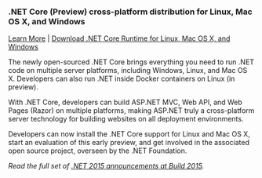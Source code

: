 ### .NET Core (Preview) cross-platform distribution for Linux, Mac OS X, and Windows

[Learn More](https://github.com/dotnet/core/blob/master/README.md) | [Download .NET Core Runtime for Linux, Mac OS X, and Windows](https://github.com/dotnet/coreclr#get-net-core)

The newly open-sourced .NET Core brings everything you need to run .NET code on multiple server platforms, including Windows, Linux, and Mac OS X. Developers can also run .NET inside Docker containers on Linux (in preview).

With .NET Core, developers can build ASP.NET MVC, Web API, and Web Pages (Razor) on multiple platforms, making ASP.NET truly a cross-platform server technology for building websites on all deployment environments.

Developers can now install the .NET Core support for Linux and Mac OS X, start an evaluation of this early preview, and get involved in the associated open source project, overseen by the .NET Foundation.

_Read the full set of [_.NET 2015 announcements at Build 2015_](http://blogs.msdn.com/b/dotnet/archive/2015/04/29/net-announcements-at-build-2015.aspx)._

